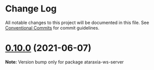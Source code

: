 # Change Log

All notable changes to this project will be documented in this file.
See [Conventional Commits](https://conventionalcommits.org) for commit guidelines.

# [0.10.0](https://github.com/aholstenson/ataraxia/tree/master/packages/ws-server/compare/v0.9.1...v0.10.0) (2021-06-07)

**Note:** Version bump only for package ataraxia-ws-server
